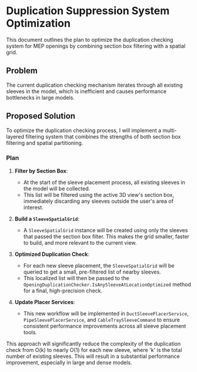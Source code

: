 # Duplication Suppression System Optimization

This document outlines the plan to optimize the duplication checking system for MEP openings by combining section box filtering with a spatial grid.

## Problem

The current duplication checking mechanism iterates through all existing sleeves in the model, which is inefficient and causes performance bottlenecks in large models.

## Proposed Solution

To optimize the duplication checking process, I will implement a multi-layered filtering system that combines the strengths of both section box filtering and spatial partitioning.

### Plan

1.  **Filter by Section Box**:
    *   At the start of the sleeve placement process, all existing sleeves in the model will be collected.
    *   This list will be filtered using the active 3D view's section box, immediately discarding any sleeves outside the user's area of interest.

2.  **Build a `SleeveSpatialGrid`**:
    *   A `SleeveSpatialGrid` instance will be created using only the sleeves that passed the section box filter. This makes the grid smaller, faster to build, and more relevant to the current view.

3.  **Optimized Duplication Check**:
    *   For each new sleeve placement, the `SleeveSpatialGrid` will be queried to get a small, pre-filtered list of nearby sleeves.
    *   This localized list will then be passed to the `OpeningDuplicationChecker.IsAnySleeveAtLocationOptimized` method for a final, high-precision check.

4.  **Update Placer Services**:
    *   This new workflow will be implemented in `DuctSleevePlacerService`, `PipeSleevePlacerService`, and `CableTraySleeveCommand` to ensure consistent performance improvements across all sleeve placement tools.

This approach will significantly reduce the complexity of the duplication check from O(k) to nearly O(1) for each new sleeve, where 'k' is the total number of existing sleeves. This will result in a substantial performance improvement, especially in large and dense models.
